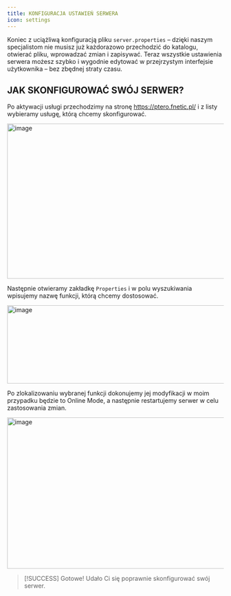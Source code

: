 ```yaml
---
title: KONFIGURACJA USTAWIEŃ SERWERA
icon: settings
---
```

Koniec z uciążliwą konfiguracją pliku ```server.properties``` – dzięki naszym specjalistom nie musisz już każdorazowo przechodzić do katalogu, otwierać pliku, wprowadzać zmian i zapisywać. Teraz wszystkie ustawienia serwera możesz szybko i wygodnie edytować w przejrzystym interfejsie użytkownika – bez zbędnej straty czasu.

## JAK SKONFIGUROWAĆ SWÓJ SERWER?
Po aktywacji usługi przechodzimy na stronę https://ptero.fnetic.pl/ i z listy wybieramy usługę, którą chcemy skonfigurować.

<img width="774" height="361" alt="image" src="https://github.com/user-attachments/assets/7849fe2f-4d00-465b-b2f2-40365675aa19" />

Następnie otwieramy zakładkę ```Properties``` i w polu wyszukiwania wpisujemy nazwę funkcji, którą chcemy dostosować.

<img width="1543" height="182" alt="image" src="https://github.com/user-attachments/assets/94ca2b6b-ed41-4b87-92f9-c119bc4273a2" />

Po zlokalizowaniu wybranej funkcji dokonujemy jej modyfikacji w moim przypadku będzie to Online Mode, a następnie restartujemy serwer w celu zastosowania zmian.

<img width="1601" height="352" alt="image" src="https://github.com/user-attachments/assets/51a03df4-ad92-422b-84e1-172f1d6e7ffd" />

> [!SUCCESS]
> Gotowe! Udało Ci się poprawnie skonfigurować swój serwer.
